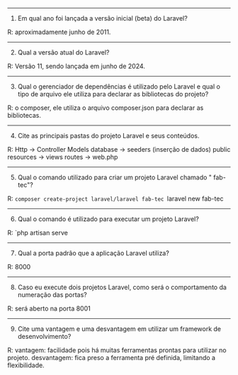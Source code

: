  
----
1. Em qual ano foi lançada a versão inicial (beta) do Laravel?

R: aproximadamente junho de 2011.

----

2. Qual a versão atual do Laravel?

R: Versão 11, sendo lançada em junho de 2024.

----

3. Qual o gerenciador de dependências é utilizado pelo Laravel e qual o tipo de arquivo ele utiliza para declarar as bibliotecas do projeto?

R: o composer, ele utiliza o arquivo composer.json para declarar as bibliotecas.

----

4. Cite as principais pastas do projeto Laravel e seus conteúdos.

R: Http -> Controller
Models 
database -> seeders (inserção de dados)
public 
resources -> views 
routes -> web.php

----

5. Qual o comando utilizado para criar um projeto Laravel chamado " fab-tec"?

R: `composer create-project laravel/laravel fab-tec
`laravel new fab-tec

----

6. Qual o comando é utilizado para executar um projeto Laravel?

R: `php artisan serve

----

7. Qual a porta padrão que a aplicação Laravel utiliza?

R: 8000

----

8. Caso eu execute dois projetos Laravel, como será o comportamento da numeração das portas?

R: será aberto na porta 8001

----

9. Cite uma vantagem e uma desvantagem em utilizar um framework de desenvolvimento?

R: vantagem: facilidade pois há muitas ferramentas prontas para utilizar no projeto.
desvantagem: fica preso a ferramenta pré definida, limitando a flexibilidade.

